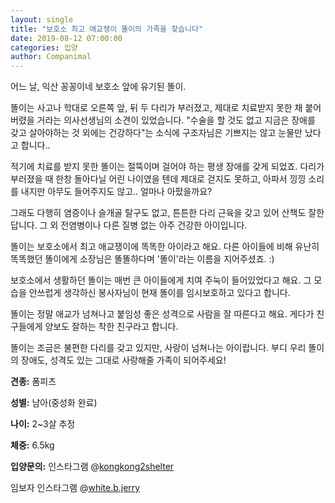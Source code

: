 ```yaml
---
layout: single
title: "보호소 최고 애교쟁이 똘이의 가족을 찾습니다"
date: 2019-08-12 07:00:00
categories: 입양
author: Companimal
---
```


어느 날, 익산 꽁꽁이네 보호소 앞에 유기된 똘이.

똘이는 사고나 학대로 오른쪽 앞, 뒤 두 다리가 부러졌고, 제대로 치료받지 못한 채 붙어버렸을 거라는 의사선생님의 소견이 있었습니다. "수술을 할 것도 없고 지금은 장애를 갖고 살아야하는 것 외에는 건강하다"는 소식에 구조자님은 기쁘지는 않고 눈물만 났다고 합니다..

적기에 치료를 받지 못한 똘이는 절뚝이며 걸어야 하는 평생 장애를 갖게 되었죠. 다리가 부러졌을 때 한창 돌아다닐 어린 나이였을 텐데 제대로 걷지도 못하고, 아파서 낑낑 소리를 내지만 아무도 들어주지도 않고.. 얼마나 아팠을까요?

그래도 다행히 염증이나 슬개골 탈구도 없고, 튼튼한 다리 근육을 갖고 있어 산책도 잘한답니다. 그 외 전염병이나 다른 질병 없는 아주 건강한 아이입니다.

똘이는 보호소에서 최고 애교쟁이에 똑똑한 아이라고 해요. 다른 아이들에 비해 유난히 똑똑했던 똘이에게 소장님은 똘똘하다며 '똘이'라는 이름을 지어주셨죠. :)

보호소에서 생활하던 똘이는 매번 큰 아이들에게 치여 주눅이 들어있었다고 해요. 그 모습을 안쓰럽게 생각하신 봉사자님이 현재 똘이를 임시보호하고 있다고 합니다.

똘이는 정말 애교가 넘쳐나고 붙임성 좋은 성격으로 사람을 잘 따른다고 해요. 게다가 친구들에게 양보도 잘하는 착한 친구라고 합니다.

똘이는 조금은 불편한 다리를 갖고 있지만, 사랑이 넘쳐나는 아이랍니다. 부디 우리 똘이의 장애도, 성격도 있는 그대로 사랑해줄 가족이 되어주세요!

**견종:** 폼피츠

**성별:** 남아(중성화 완료)

**나이:** 2~3살 추정

**체중:** 6.5kg

**입양문의:** 인스타그램 @[kongkong2shelter](https://www.instagram.com/kongkong2shelter/)

임보자 인스타그램 @[white.b.jerry](https://www.instagram.com/white.b.jerry/)
